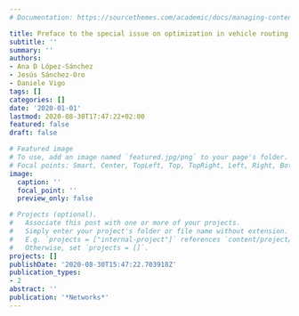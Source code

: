 ```yaml
---
# Documentation: https://sourcethemes.com/academic/docs/managing-content/

title: Preface to the special issue on optimization in vehicle routing and logistics
subtitle: ''
summary: ''
authors:
- Ana D López-Sánchez
- Jesús Sánchez-Oro
- Daniele Vigo
tags: []
categories: []
date: '2020-01-01'
lastmod: 2020-08-30T17:47:22+02:00
featured: false
draft: false

# Featured image
# To use, add an image named `featured.jpg/png` to your page's folder.
# Focal points: Smart, Center, TopLeft, Top, TopRight, Left, Right, BottomLeft, Bottom, BottomRight.
image:
  caption: ''
  focal_point: ''
  preview_only: false

# Projects (optional).
#   Associate this post with one or more of your projects.
#   Simply enter your project's folder or file name without extension.
#   E.g. `projects = ["internal-project"]` references `content/project/deep-learning/index.md`.
#   Otherwise, set `projects = []`.
projects: []
publishDate: '2020-08-30T15:47:22.703918Z'
publication_types:
- 2
abstract: ''
publication: '*Networks*'
---
```

